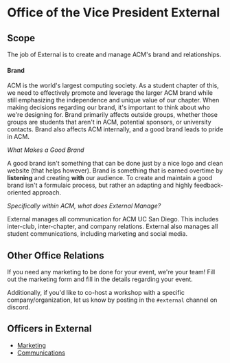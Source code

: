 # Office of the Vice President External

## Scope

The job of External is to create and manage ACM's brand and relationships.

#### Brand

ACM is the world's largest computing society. As a student chapter of this, we need to effectively promote and leverage the larger ACM brand while still emphasizing the independence and unique value of our chapter. When making decisions regarding our brand, it's important to think about who we're designing for. Brand primarily affects outside groups, whether those groups are students that aren't in ACM, potential sponsors, or university contacts. Brand also affects ACM internally, and a good brand leads to pride in ACM.

_What Makes a Good Brand_

A good brand isn't something that can be done just by a nice logo and clean website \(that helps however\). Brand is something that is earned overtime by **listening** and creating **with** our audience. To create and maintain a good brand isn't a formulaic process, but rather an adapting and highly feedback-oriented approach.



_Specifically within ACM, what does External Manage?_

External manages all communication for ACM UC San Diego. This includes inter-club, inter-chapter, and company relations. External also manages all student communications, including marketing and social media.

## Other Office Relations

If you need any marketing to be done for your event, we're your team! Fill out the marketing form and fill in the details regarding your event.

Additionally, if you'd like to co-host a workshop with a specific company/organization, let us know by posting in the `#external` channel on discord.

## Officers in External

* [Marketing](about.md)
* [Communications](about.md)

